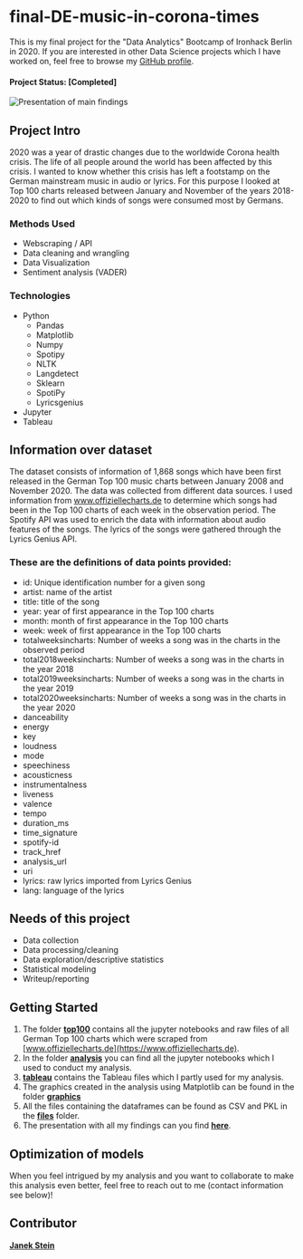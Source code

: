 # final-DE-music-in-corona-times

This is my final project for the "Data Analytics" Bootcamp of Ironhack Berlin in 2020. If you are interested in other Data Science projects which I have worked on, feel free to browse my [GitHub profile](https://github.com/jast92/).

#### Project Status: [Completed]

![Presentation of main findings](https://github.com/jast92/final-DE-music-in-corona-times)

## Project Intro

2020 was a year of drastic changes due to the worldwide Corona health crisis. The life of all people around the world has been affected by this crisis. I wanted to know whether this crisis has left a footstamp on the German mainstream music in audio or lyrics. For this purpose I looked at Top 100 charts released between January and November of the years 2018-2020 to find out which kinds of songs were consumed most by Germans. 

### Methods Used
* Webscraping / API
* Data cleaning and wrangling
* Data Visualization
* Sentiment analysis (VADER)

### Technologies
* Python
  * Pandas
  * Matplotlib
  * Numpy
  * Spotipy
  * NLTK
  * Langdetect
  * Sklearn
  * SpotiPy
  * Lyricsgenius
* Jupyter
* Tableau

## Information over dataset
The dataset consists of information of 1,868 songs which have been first released in the German Top 100 music charts between January 2008 and November 2020.
The data was collected from different data sources. I used information from www.offiziellecharts.de to determine which songs had been in the Top 100 charts of each week in the observation period. The Spotify API was used to enrich the data with information about audio features of the songs. The lyrics of the songs were gathered through the Lyrics Genius API.

### These are the definitions of data points provided:

* id: Unique identification number for a given song
* artist: name of the artist
* title: title of the song
* year: year of first appearance in the Top 100 charts
* month: month of first appearance in the Top 100 charts
* week: week of first appearance in the Top 100 charts
* totalweeksincharts: Number of weeks a song was in the charts in the observed period
* total2018weeksincharts: Number of weeks a song was in the charts in the year 2018
* total2019weeksincharts: Number of weeks a song was in the charts in the year 2019
* total2020weeksincharts: Number of weeks a song was in the charts in the year 2020
* danceability
* energy
* key
* loudness
* mode
* speechiness
* acousticness
* instrumentalness
* liveness
* valence
* tempo
* duration_ms
* time_signature
* spotify-id
* track_href
* analysis_url
* uri
* lyrics: raw lyrics imported from Lyrics Genius
* lang: language of the lyrics

## Needs of this project

- Data collection
- Data processing/cleaning
- Data exploration/descriptive statistics
- Statistical modeling
- Writeup/reporting

## Getting Started

1. The folder [**top100**](https://github.com/jast92/final-DE-music-in-corona-times/tree/main/top100) contains all the jupyter notebooks and raw files of all German Top 100 charts which were scraped from [www.offiziellecharts.de](https://www.offiziellecharts.de).
2. In the folder [**analysis**](https://github.com/jast92/final-DE-music-in-corona-times/tree/main/analysis) you can find all the jupyter notebooks which I used to conduct my analysis.
3. [**tableau**](https://github.com/jast92/final-DE-music-in-corona-times/tree/main/tableau) contains the Tableau files which I partly used for my analysis.
4. The graphics created in the analysis using Matplotlib can be found in the folder [**graphics**](https://github.com/jast92/final-DE-music-in-corona-times/tree/main/graphics)
5. All the files containing the dataframes can be found as CSV and PKL in the [**files**](https://github.com/jast92/final-DE-music-in-corona-times/tree/main/files) folder.
6. The presentation with all my findings can you find [**here**](https://github.com/jast92/final-DE-music-in-corona-times/tree/main/presentation).


## Optimization of models
When you feel intrigued by my analysis and you want to collaborate to make this analysis even better, feel free to reach out to me (contact information see below)!


## Contributor

**[Janek Stein](https://www.linkedin.com/in/janekstein/)**
